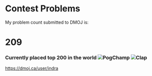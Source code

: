 # Contest Problems

My problem count submitted to DMOJ is:
# 209
### Currently placed top 200 in the world  ![PogChamp](https://cdn.frankerfacez.com/emoticon/293330/1) ![Clap](https://cdn.betterttv.net/emote/55b6f480e66682f576dd94f5/1x)
https://dmoj.ca/user/indra <br />
